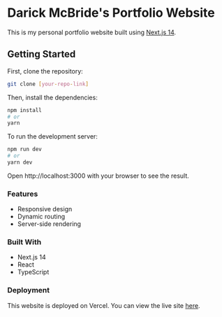 # Darick McBride's Portfolio Website

This is my personal portfolio website built using [Next.js 14](https://nextjs.org/).

## Getting Started

First, clone the repository:
```bash
git clone [your-repo-link]
```

Then, install the dependencies:
```bash
npm install
# or
yarn
```

To run the development server:
```bash
npm run dev
# or
yarn dev
```

Open http://localhost:3000 with your browser to see the result.

### Features
- Responsive design
- Dynamic routing
- Server-side rendering

### Built With
- Next.js 14
- React
- TypeScript

### Deployment
This website is deployed on Vercel. You can view the live site [here](https://darickmcbride.com).